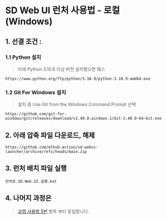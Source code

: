 # SD Web UI 런처 사용법 - 로컬(Windows)

## 1. 선결 조건 :

### 1.1 Python 설치
> 아래 Python 3.10.6 이상 버전 설치했으면 패스

    https://www.python.org/ftp/python/3.10.9/python-3.10.9-amd64.exe 

### 1.2 Git For Windows 설치
> 설치 중 Use Git from the Windows Command Prompt 선택

    https://github.com/git-for-windows/git/releases/download/v2.40.0.windows.1/Git-2.40.0-64-bit.exe

 

## 2. 아래 압축 파일 다운로드, 해제

    https://github.com/mlhub-action/sd-webui-launcher/archive/refs/heads/main.zip



## 3. 런처 배치 파일 실행

    런처로.SD.Web.UI.실행.bat


## 4. 나머지 과정은
> [코랩 사용법 5번](../colab/README.md#5-런처-웹페이지-접속-화면-설정-초기화-버튼-클릭) 항목 부터 동일합니다.
<br>

